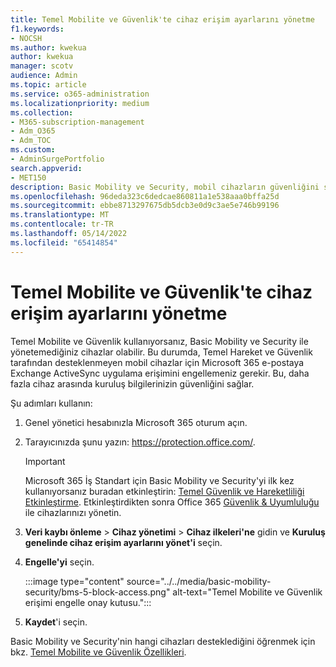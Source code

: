 ```yaml
---
title: Temel Mobilite ve Güvenlik'te cihaz erişim ayarlarını yönetme
f1.keywords:
- NOCSH
ms.author: kwekua
author: kwekua
manager: scotv
audience: Admin
ms.topic: article
ms.service: o365-administration
ms.localizationpriority: medium
ms.collection:
- M365-subscription-management
- Adm_O365
- Adm_TOC
ms.custom:
- AdminSurgePortfolio
search.appverid:
- MET150
description: Basic Mobility ve Security, mobil cihazların güvenliğini sağlamanıza ve yönetmenize yardımcı olabilir.
ms.openlocfilehash: 96deda323c6dedcae860811a1e538aaa0bffa25d
ms.sourcegitcommit: ebbe8713297675db5dcb3e0d9c3ae5e746b99196
ms.translationtype: MT
ms.contentlocale: tr-TR
ms.lasthandoff: 05/14/2022
ms.locfileid: "65414854"
---
```

# <a name="manage-device-access-settings-in-basic-mobility-and-security"></a>Temel Mobilite ve Güvenlik'te cihaz erişim ayarlarını yönetme

Temel Mobilite ve Güvenlik kullanıyorsanız, Basic Mobility ve Security ile yönetemediğiniz cihazlar olabilir. Bu durumda, Temel Hareket ve Güvenlik tarafından desteklenmeyen mobil cihazlar için Microsoft 365 e-postaya Exchange ActiveSync uygulama erişimini engellemeniz gerekir. Bu, daha fazla cihaz arasında kuruluş bilgilerinizin güvenliğini sağlar.

Şu adımları kullanın:

1. Genel yönetici hesabınızla Microsoft 365 oturum açın.

2. Tarayıcınızda şunu yazın: <https://protection.office.com/>.

    > [!IMPORTANT]
    > Microsoft 365 İş Standart için Basic Mobility ve Security'yi ilk kez kullanıyorsanız buradan etkinleştirin: [Temel Güvenlik ve Hareketliliği Etkinleştirme](https://admin.microsoft.com/EAdmin/Device/IntuneInventory.aspx). Etkinleştirdikten sonra Office 365 [Güvenlik & Uyumluluğu](https://protection.office.com/) ile cihazlarınızı yönetin.

3. **Veri kaybı önleme** \> **Cihaz yönetimi** \> **Cihaz ilkeleri'ne** gidin ve **Kuruluş genelinde cihaz erişim ayarlarını yönet'i** seçin.

4. **Engelle'yi** seçin.

    :::image type="content" source="../../media/basic-mobility-security/bms-5-block-access.png" alt-text="Temel Mobilite ve Güvenlik erişimi engelle onay kutusu.":::

5. **Kaydet**'i seçin.

Basic Mobility ve Security'nin hangi cihazları desteklediğini öğrenmek için bkz. [Temel Mobilite ve Güvenlik Özellikleri](capabilities.md).
